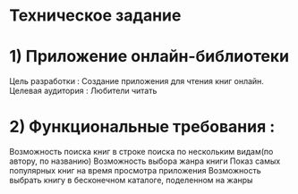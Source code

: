 # Техническое задание
# 1) Приложение онлайн-библиотеки
Цель разработки : Создание приложения для чтения книг онлайн.
Целевая аудитория : Любители читать
# 2) Функциональные требования :
Возможность поиска книг в строке поиска по нескольким видам(по автору, по названию)
Возможность выбора жанра книги
Показ самых популярных книг на время просмотра приложения
Возможность выбрать книгу в бесконечном каталоге, поделенном на жанры
